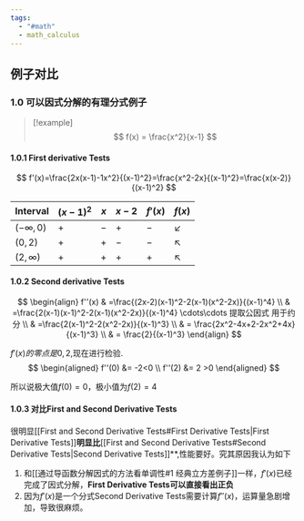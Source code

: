 ```yaml
---
tags:
  - "#math"
  - math_calculus
---
```


## 例子对比
### 1.0 可以因式分解的有理分式例子
> [!example]
> $$
> f(x) = \frac{x^2}{x-1}
> $$

#### 1.0.1 First derivative Tests
$$
f'(x)=\frac{2x(x-1)-1x^2}{(x-1)^2}=\frac{x^2-2x}{(x-1)^2}=\frac{x(x-2)}{(x-1)^2}
$$


| Interval        | $(x-1)^2$ | $x$ | $x-2$ | $f'(x)$ | $f(x)$     |
| --------------- | --------- | --- | ----- | ------- | ---------- |
| $(- \infty ,0)$ | $+$       | $-$ | $+$   | $-$     | $\swarrow$ |
| $(0,2)$         | $+$       | $+$ | $-$   | $-$     | $\nwarrow$ |
| $(2,\infty)$    | $+$       | $+$ | $+$   | $+$     | $\nwarrow$ |

#### 1.0.2 Second derivative Tests
$$
\begin{align}
f''(x) & =\frac{(2x-2)(x-1)^2-2(x-1)(x^2-2x)}{(x-1)^4} \\
 & =\frac{2(x-1)(x-1)^2-2(x-1)(x^2-2x)}{(x-1)^4} \cdots\cdots 提取公因式 用于约分 \\
 & =\frac{2(x-1)^2-2(x^2-2x)}{(x-1)^3} \\
 & = \frac{2x^2-4x+2-2x^2+4x}{(x-1)^3} \\
 & = \frac{2}{(x-1)^3}
\end{align}
$$

$f'(x)的零点是0,2$,现在进行检验.
$$
\begin{aligned}  
f''(0) &= -2<0 \\
f''(2) &= 2 >0
\end{aligned}
$$

所以说极大值$f(0)=0$，极小值为$f(2)=4$

#### 1.0.3 对比First and Second Derivative Tests

很明显[[First and Second Derivative Tests#First Derivative Tests|First Derivative Tests]]**明显比**[[First and Second Derivative Tests#Second Derivative Tests|Second Derivative Tests]]**,性能要好。究其原因我认为如下
1. 和[[通过导函数分解因式的方法看单调性#1 经典立方差例子]]一样，$f'(x)$已经完成了因式分解，**First Derivative Tests可以直接看出正负**
2. 因为$f'(x)$是一个分式Second Derivative Tests需要计算$f''(x)$，运算量急剧增加，导致很麻烦。